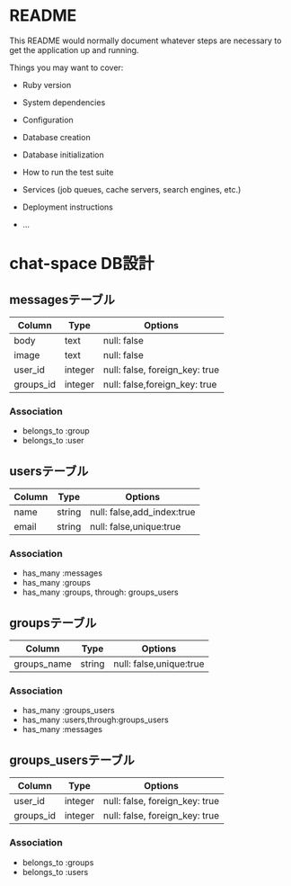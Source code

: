 # README

This README would normally document whatever steps are necessary to get the
application up and running.

Things you may want to cover:

* Ruby version

* System dependencies

* Configuration

* Database creation

* Database initialization

* How to run the test suite

* Services (job queues, cache servers, search engines, etc.)

* Deployment instructions

* ...
# chat-space DB設計
## messagesテーブル
|Column|Type|Options|
|------|----|-------|
|body|text|null: false|
|image|text|null: false|
|user_id|integer|null: false, foreign_key: true|
|groups_id|integer|null: false,foreign_key: true|
### Association
- belongs_to :group
- belongs_to :user

## usersテーブル
|Column|Type|Options|
|------|----|-------|
|name|string|null: false,add_index:true|
|email|string|null: false,unique:true|
### Association

- has_many :messages
- has_many :groups
- has_many :groups, through: groups_users

## groupsテーブル
|Column|Type|Options|
|------|----|-------|
|groups_name|string|null: false,unique:true|
### Association
- has_many  :groups_users
- has_many  :users,through:groups_users
- has_many  :messages

## groups_usersテーブル
|Column|Type|Options|
|------|----|-------|
|user_id|integer|null: false, foreign_key: true|
|groups_id|integer|null: false, foreign_key: true|
### Association
- belongs_to :groups
- belongs_to :users

